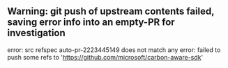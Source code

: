 Warning: git push of upstream contents failed, saving error info into an empty-PR for investigation
-------------
error: src refspec auto-pr-2223445149 does not match any error: failed to push some refs to 'https://github.com/microsoft/carbon-aware-sdk'
